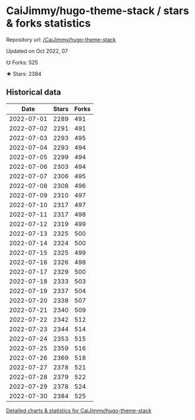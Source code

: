 # CaiJimmy/hugo-theme-stack / stars & forks statistics

Repository url: [/CaiJimmy/hugo-theme-stack](https://github.com/CaiJimmy/hugo-theme-stack)

Updated on Oct 2022, 07

☋ Forks: 525

★ Stars: 2384

## Historical data
| Date | Stars | Forks |
|------|-------|-------|
| 2022-07-01 | 2289 | 491 | 
| 2022-07-02 | 2291 | 491 | 
| 2022-07-03 | 2293 | 495 | 
| 2022-07-04 | 2293 | 494 | 
| 2022-07-05 | 2299 | 494 | 
| 2022-07-06 | 2303 | 494 | 
| 2022-07-07 | 2306 | 495 | 
| 2022-07-08 | 2308 | 496 | 
| 2022-07-09 | 2310 | 497 | 
| 2022-07-10 | 2317 | 497 | 
| 2022-07-11 | 2317 | 498 | 
| 2022-07-12 | 2319 | 499 | 
| 2022-07-13 | 2325 | 500 | 
| 2022-07-14 | 2324 | 500 | 
| 2022-07-15 | 2325 | 499 | 
| 2022-07-16 | 2326 | 498 | 
| 2022-07-17 | 2329 | 500 | 
| 2022-07-18 | 2333 | 503 | 
| 2022-07-19 | 2337 | 504 | 
| 2022-07-20 | 2338 | 507 | 
| 2022-07-21 | 2340 | 509 | 
| 2022-07-22 | 2342 | 512 | 
| 2022-07-23 | 2344 | 514 | 
| 2022-07-24 | 2353 | 515 | 
| 2022-07-25 | 2359 | 516 | 
| 2022-07-26 | 2369 | 518 | 
| 2022-07-27 | 2378 | 521 | 
| 2022-07-28 | 2379 | 522 | 
| 2022-07-29 | 2378 | 524 | 
| 2022-07-30 | 2384 | 525 | 


[Detailed charts & statistics for CaiJimmy/hugo-theme-stack](https://reviewgithub.com/rep/CaiJimmy/hugo-theme-stack)
